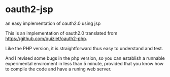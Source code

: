 oauth2-jsp
==========

an easy implementation of oauth2.0 using jsp

This is an implementation of oauth2.0 translated from https://github.com/quizlet/oauth2-php.

Like the PHP version, it is straightforward thus easy to understand and test.

And I revised some bugs in the php version, so you can establish a runnable experimental enviroment in less than 5 minute, provided that you know how to compile the code and have a runing web server.
